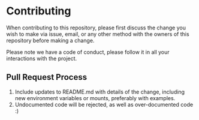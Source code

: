 # Contributing

When contributing to this repository, please first discuss the change you wish to make via issue, email, or any other method with the owners of this repository before making a change. 

Please note we have a code of conduct, please follow it in all your interactions with the project.

## Pull Request Process

1. Include updates to README.md with details of the change, including new environment variables or mounts, preferably with examples.
2. Undocumented code will be rejected, as well as over-documented code :)

